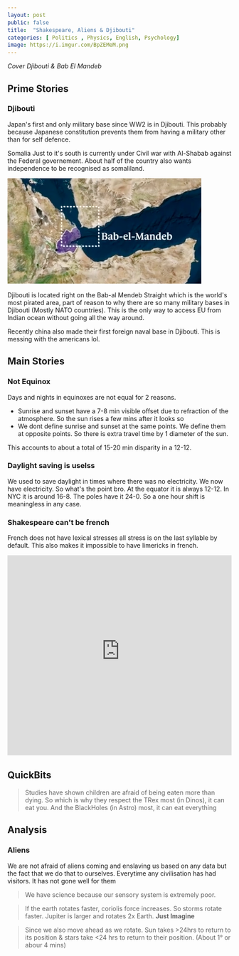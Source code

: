 ```yaml
---
layout: post
public: false
title:  "Shakespeare, Aliens & Djibouti"
categories: [ Politics , Physics, English, Psychology]
image: https://i.imgur.com/BpZEMeM.png
---
```


*Cover Djibouti & Bab El Mandeb*

## Prime Stories

### Djibouti
Japan's first and only military base since WW2 is in Djibouti. This probably because Japanese constitution prevents them from having a military other than for self defence.

Somalia Just to it's south is currently under Civil war with Al-Shabab against the Federal governement. About half of the country also wants independence to be recognised as somaliland.

![BabElMandeb](/assets/images/posts/2021/Mar/P2/TIL00701.png)

Djibouti is located right on the Bab-al Mendeb Straight which is the world's most pirated area, part of reason to why there are so many military bases in Djibouti (Mostly NATO countries). This is the only way to access EU from Indian ocean without going all the way around.

Recently china also made their first foreign naval base in Djibouti. This is messing with the americans lol.


## Main Stories

### Not Equinox
Days and nights in equinoxes are not equal for 2 reasons.
- Sunrise and sunset have a 7-8 min visible offset due to refraction of the atmosphere. So the sun rises a few mins after it looks so
- We dont define sunrise and sunset at the same points. We define them at opposite points. So there is extra travel time by 1 diameter of the sun.

This accounts to about a total of 15-20 min disparity in a 12-12.

### Daylight saving is uselss
We used to save daylight in times where there was no electricity. We now have electricity. So what's the point bro. At the equator it is always 12-12. In NYC it is around 16-8. The poles have it 24-0. So a one hour shift is meaningless in any case.

### Shakespeare can't be french
French does not have lexical stresses all stress is on the last syllable by default. This also makes it impossible to have limericks in french.

<iframe width="100%" height="450px" src="https://www.youtube-nocookie.com/embed/dUnGvH8fUUc" frameborder="0" allow="accelerometer; autoplay; encrypted-media; gyroscope; picture-in-picture" allowfullscreen></iframe>


## QuickBits
> Studies have shown children are afraid of being eaten more than dying. So which is why they respect the TRex most (in Dinos), it can eat you. And the BlackHoles (in Astro) most, it can eat everything


## Analysis

### Aliens
We are not afraid of aliens coming and enslaving us based on any data but the fact that we do that to ourselves. Everytime any civilisation has had visitors. It has not gone well for them

> We have science because our sensory system is extremely poor.

> If the earth rotates faster, coriolis force increases. So storms rotate faster. Jupiter is larger and rotates 2x Earth. **Just Imagine**

> Since we also move ahead as we rotate. Sun takes >24hrs to return to its position & stars take <24 hrs to return to their position. (About 1&deg; or abour 4 mins)